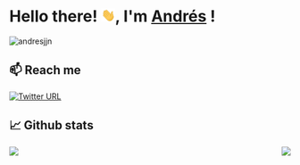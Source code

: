 # Hello there! <img src="https://github.com/andresjjn/andresjjn/blob/master/hi.gif" width="25px">, I'm [Andrés](https://andresjjn.tech) ! 
<p align="left"> <img src="https://komarev.com/ghpvc/?username=andresjjn" alt="andresjjn" /> </p>


## 📫 Reach me

[![Twitter URL](https://img.shields.io/twitter/url?label=AndresFJejen&style=social&url=https%3A%2F%2Ftwitter.com%2FAndresFJejen)](https://twitter.com/AndresFJejen)


## 📈 Github stats
<img align='right' src="https://github-readme-stats.vercel.app/api/top-langs/?username=andresjjn">
<img src="https://github-readme-stats.vercel.app/api?username=andresjjn&show_icons=true&hide_title=true">
